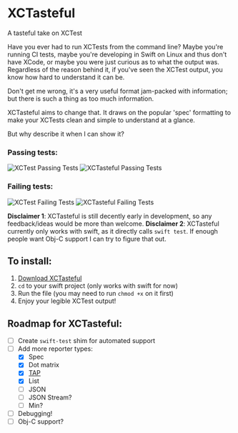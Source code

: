 # XCTasteful
A tasteful take on XCTest

Have you ever had to run XCTests from the command line? Maybe you're running CI tests, maybe you're developing in Swift on Linux and thus don't have XCode, or maybe you were just curious as to what the output was. Regardless of the reason behind it, if you've seen the XCTest output, you know how hard to understand it can be.

Don't get me wrong, it's a very useful format jam-packed with information; but there is such a thing as too much information.

XCTasteful aims to change that. It draws on the popular 'spec' formatting to make your XCTests clean and simple to understand at a glance.

But why describe it when I can show it?

### Passing tests:
![XCTest Passing Tests](http://i.imgur.com/wfvD7U9.png)
![XCTasteful Passing Tests](http://i.imgur.com/opIGTUZ.png)

### Failing tests:
![XCTest Failing Tests](http://i.imgur.com/BzxEbq6.png)
![XCTasteful Failing Tests](http://i.imgur.com/IwDOvwr.png)


**Disclaimer 1**: XCTasteful is still decently early in development, so any feedback/ideas would be more than welcome.
**Disclaimer 2**: XCTasteful currently only works with swift, as it directly calls `swift test`. If enough people want Obj-C support I can try to figure that out.

## To install:
1. [Download XCTasteful](https://raw.githubusercontent.com/thislooksfun/XCTasteful/master/XCTasteful)
2. `cd` to your swift project (only works with swift for now)
3. Run the file (you may need to run `chmod +x` on it first)
4. Enjoy your legible XCTest output!


## Roadmap for XCTasteful:
- [ ] Create `swift-test` shim for automated support
- [ ] Add more reporter types:
    - [x] Spec
    - [x] Dot matrix
    - [x] [TAP](http://testanything.org/)
    - [x] List
    - [ ] JSON
    - [ ] JSON Stream?
    - [ ] Min?
- [ ] Debugging!
- [ ] Obj-C support?
